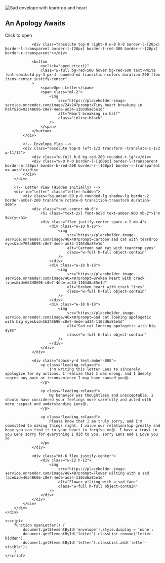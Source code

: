 <html lang="en">
<head>
    <meta charset="UTF-8">
    <meta name="viewport" content="width=device-width, initial-scale=1.0">
    <title>Apology Letter</title>
    <script src="https://cdn.tailwindcss.com"></script> <!-- Tailwind CDN for easy styling -->
    <style>
        /* Custom envelope flap animation */
        .envelope-flap { transition: transform 0.3s ease; }
        .letter-hidden { display: none; }
        .letter-visible { display: block; animation: fadeIn 0.5s ease-in; }
        @keyframes fadeIn { from { opacity: 0; transform: translateY(20px); } to { opacity: 1; transform: translateY(0); } }
    </style>
</head>
<body class="min-h-screen bg-gradient-to-br from-blue-50 to-purple-50 flex items-center justify-center p-4">
    <div class="w-full max-w-md">
        <!-- Envelope View -->
        <div id="envelope" class="relative">
            <div class="bg-red-100 p-6 rounded-lg shadow-lg border-2 border-red-200 transform -rotate-2">
                <div class="text-center mb-4">
                    <div class="w-16 h-16 mx-auto mb-2 flex items-center justify-center">
                        <img 
                            src="https://placeholder-image-service.onrender.com/image/64x64?prompt=A sad cartoon envelope with teardrop and heart&id=85308696-c0e7-4ede-ad34-1103d6a85e1d" 
                            alt="Sad envelope with teardrop and heart" 
                            class="w-full h-full object-contain"
                        />
                    </div>
                    <h2 class="text-xl font-bold text-red-800">An Apology Awaits</h2>
                    <p class="text-red-600 mt-1">Click to open</p>
                </div>
                
                <div class="absolute top-0 right-0 w-0 h-0 border-l-[20px] border-l-transparent border-t-[20px] border-t-red-300 border-r-[20px] border-r-transparent"></div>
                
                <button
                    onclick="openLetter()"
                    class="w-full bg-red-500 hover:bg-red-600 text-white font-semibold py-3 px-4 rounded-md transition-colors duration-200 flex items-center justify-center"
                >
                    <span>Open Letter</span>
                    <span class="ml-2">
                        <img 
                            src="https://placeholder-image-service.onrender.com/image/24x24?prompt=Tiny heart breaking in half&id=92348696-c0e7-4ede-ad34-1103d6a85e1d" 
                            alt="Heart breaking in half" 
                            class="inline-block"
                        />
                    </span>
                </button>
            </div>
            
            <!-- Envelope flap -->
            <div class="absolute top-0 left-1/2 transform -translate-x-1/2 w-11/12">
                <div class="w-full h-8 bg-red-200 rounded-t-lg"></div>
                <div class="w-0 h-0 border-l-[160px] border-l-transparent border-b-[30px] border-b-red-200 border-r-[160px] border-r-transparent mx-auto"></div>
            </div>
        </div>

        <!-- Letter View (Hidden Initially) -->
        <div id="letter" class="letter-hidden">
            <div class="bg-amber-50 p-8 rounded-lg shadow-lg border-2 border-amber-200 transform rotate-0 transition-transform duration-500">
                <div class="text-center mb-6">
                    <h1 class="text-2xl font-bold text-amber-900 mb-2">I'm Sorry</h1>
                    <div class="flex justify-center space-x-2 mb-4">
                        <div class="w-10 h-10">
                            <img 
                                src="https://placeholder-image-service.onrender.com/image/40x40?prompt=Cartoon sad cat with teardrop eyes&id=76348696-c0e7-4ede-ad34-1103d6a85e1d" 
                                alt="Cartoon sad cat with teardrop eyes" 
                                class="w-full h-full object-contain"
                            />
                        </div>
                        <div class="w-10 h-10">
                            <img 
                                src="https://placeholder-image-service.onrender.com/image/40x40?prompt=Broken heart with crack lines&id=66348696-c0e7-4ede-ad34-1103d6a85e1d" 
                                alt="Broken heart with crack lines" 
                                class="w-full h-full object-contain"
                            />
                        </div>
                        <div class="w-10 h-10">
                            <img 
                                src="https://placeholder-image-service.onrender.com/image/40x40?prompt=Sad cat looking apologetic with big eyes&id=56348696-c0e7-4ede-ad34-1103d6a85e1d" 
                                alt="Sad cat looking apologetic with big eyes" 
                                class="w-full h-full object-contain"
                            />
                        </div>
                    </div>
                </div>
                
                <div class="space-y-4 text-amber-800">
                    <p class="leading-relaxed">
                        I'm writing this letter Lens to sincerely apologize for my actions. I realize that I was wrong, and I deeply regret any pain or inconvenience I may have caused you😢.
                    </p>
                    
                    <p class="leading-relaxed">
                        My behavior was thoughtless and unacceptable. I should have considered your feelings more carefully and acted with more respect and understanding Lens😢.
                    </p>
                    
                    <p class="leading-relaxed">
                        Please know that I am truly sorry, and I'm committed to making things right. I value our relationship greatly and hope you can find it in your heart to forgive me😢. I have a trust in you Lens sorry for everything I did to you, sorry Lens and I Love you😢
                    </p>
                </div>
                
                <div class="mt-6 flex justify-center">
                    <div class="w-12 h-12">
                        <img 
                            src="https://placeholder-image-service.onrender.com/image/48x48?prompt=Flower wilting with a sad face&id=46348696-c0e7-4ede-ad34-1103d6a85e1d" 
                            alt="Flower wilting with a sad face" 
                            class="w-full h-full object-contain"
                        />
                    </div>
                </div>
            </div>
        </div>
    </div>

    <script>
        function openLetter() {
            document.getElementById('envelope').style.display = 'none';
            document.getElementById('letter').classList.remove('letter-hidden');
            document.getElementById('letter').classList.add('letter-visible');
        }
    </script>
</body>
</html>
